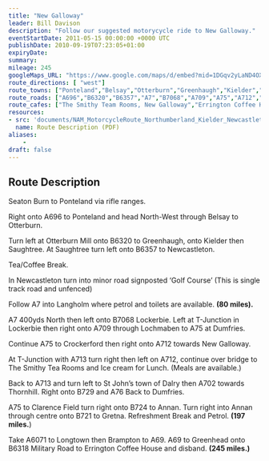 ```yaml
---
title: "New Galloway"
leader: Bill Davison
description: "Follow our suggested motorycycle ride to New Galloway."
eventStartDate: 2011-05-15 00:00:00 +0000 UTC
publishDate: 2010-09-19T07:23:05+01:00
expiryDate:
summary:
mileage: 245
googleMaps_URL: "https://www.google.com/maps/d/embed?mid=1DGqv2yLaND4OXvmTsqGrLqHrX4ygP0mQ"
route_directions: [ "west"]
route_towns: ["Ponteland","Belsay","Otterburn","Greenhaugh","Kielder","Saughtree","Newcastleton","Langholm","Lockerbie","Lochmaben","Dumfries","Crockerford","New Galloway","St John’s Town of Dalry","Clarence Field","Annan","Gretna","Longtown","Brampton","Greenhead"]
route_roads: ["A696","B6320","B6357","A7","B7068","A709","A75","A712","A713","A702","B729","A76","B724","B721","A6071","A69","B6318"]
route_cafes: ["The Smithy Team Rooms, New Galloway","Errington Coffee House, Corbridge"]
resources:
- src: 'documents/NAM_MotorcycleRoute_Northumberland_Kielder_Newcastleton_Dumfries_NewGalloway.pdf'
  name: Route Description (PDF)
aliases:
    - 
draft: false
---
```


## Route Description

Seaton Burn to Ponteland via rifle ranges.

Right onto A696 to Ponteland and head North-West through Belsay to Otterburn.

Turn left at Otterburn Mill onto B6320 to Greenhaugh, onto Kielder then Saughtree.
At Saughtree turn left onto B6357 to Newcastleton.

Tea/Coffee Break.

In Newcastleton turn into minor road signposted ‘Golf Course’ (This is single track road
and unfenced)

Follow A7 into Langholm where petrol and toilets are available. **(80 miles).**

A7 400yds North then left onto B7068 Lockerbie. Left at T-Junction in Lockerbie then right
onto A709 through Lochmaben to A75 at Dumfries.

Continue A75 to Crockerford then right onto A712 towards New Galloway.

At T-Junction with A713 turn right then left on A712, continue over bridge to The Smithy
Tea Rooms and Ice cream for Lunch. (Meals are available.)

Back to A713 and turn left to St John’s town of Dalry then A702 towards Thornhill.
Right onto B729 and A76 Back to Dumfries.

A75 to Clarence Field turn right onto B724 to Annan. Turn right into Annan through centre
onto B721 to Gretna. Refreshment Break and Petrol. **(197 miles.**)

Take A6071 to Longtown then Brampton to A69.
A69 to Greenhead onto B6318 Military Road to Errington Coffee House and disband. **(245 miles.)** 




